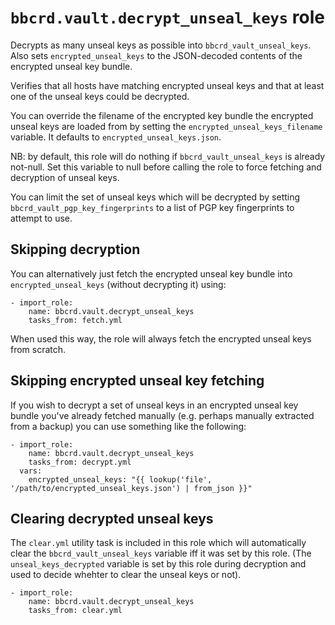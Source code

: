 `bbcrd.vault.decrypt_unseal_keys` role
======================================

Decrypts as many unseal keys as possible into `bbcrd_vault_unseal_keys`. Also
sets `encrypted_unseal_keys` to the JSON-decoded contents of the encrypted
unseal key bundle.

Verifies that all hosts have matching encrypted unseal keys and that at least
one of the unseal keys could be decrypted.

You can override the filename of the encrypted key bundle the encrypted unseal
keys are loaded from by setting the `encrypted_unseal_keys_filename` variable.
It defaults to `encrypted_unseal_keys.json`.

NB: by default, this role will do nothing if `bbcrd_vault_unseal_keys` is
already not-null. Set this variable to null before calling the role to force
fetching and decryption of unseal keys.

You can limit the set of unseal keys which will be decrypted by setting
`bbcrd_vault_pgp_key_fingerprints` to a list of PGP key fingerprints to
attempt to use.


Skipping decryption
-------------------

You can alternatively just fetch the encrypted unseal key bundle into
`encrypted_unseal_keys` (without decrypting it) using:

    - import_role:
        name: bbcrd.vault.decrypt_unseal_keys
        tasks_from: fetch.yml

When used this way, the role will always fetch the encrypted unseal keys from
scratch.


Skipping encrypted unseal key fetching
--------------------------------------

If you wish to decrypt a set of unseal keys in an encrypted unseal key bundle
you've already fetched manually (e.g. perhaps manually extracted from a backup)
you can use something like the following:

    - import_role:
        name: bbcrd.vault.decrypt_unseal_keys
        tasks_from: decrypt.yml
      vars:
        encrypted_unseal_keys: "{{ lookup('file', '/path/to/encrypted_unseal_keys.json') | from_json }}"


Clearing decrypted unseal keys
------------------------------

The `clear.yml` utility task is included in this role which will automatically
clear the `bbcrd_vault_unseal_keys` variable iff it was set by this role.
(The `unseal_keys_decrypted` variable is set by this role during decryption and
used to decide whehter to clear the unseal keys or not).

    - import_role:
        name: bbcrd.vault.decrypt_unseal_keys
        tasks_from: clear.yml
